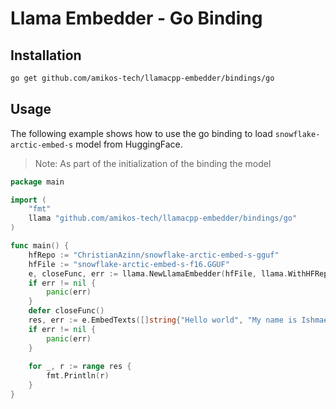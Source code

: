 # Llama Embedder - Go Binding

## Installation

```bash
go get github.com/amikos-tech/llamacpp-embedder/bindings/go
```

## Usage


The following example shows how to use the go binding to load `snowflake-arctic-embed-s` model from HuggingFace.

> Note: As part of the initialization of the binding the model

```go
package main

import (
	"fmt"
	llama "github.com/amikos-tech/llamacpp-embedder/bindings/go"
)

func main() {
	hfRepo := "ChristianAzinn/snowflake-arctic-embed-s-gguf"
	hfFile := "snowflake-arctic-embed-s-f16.GGUF"
	e, closeFunc, err := llama.NewLlamaEmbedder(hfFile, llama.WithHFRepo(hfRepo))
	if err != nil {
        panic(err)
    }
	defer closeFunc()
	res, err := e.EmbedTexts([]string{"Hello world", "My name is Ishmael"})
    if err != nil {
        panic(err)
    }
	
    for _, r := range res {
        fmt.Println(r)
    }
}
```